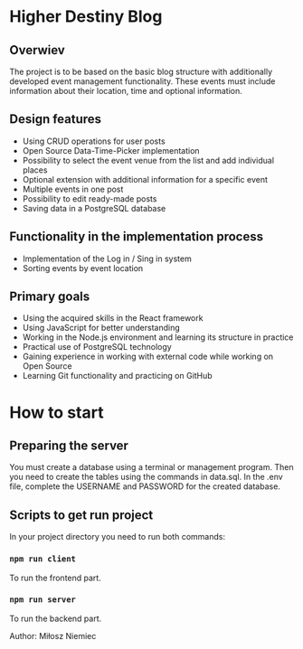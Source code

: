 # Higher Destiny Blog

## Overwiev

The project is to be based on the basic blog structure with additionally developed event management functionality. These events must include information about their location, time and optional information.


## Design features

- Using CRUD operations for user posts
- Open Source Data-Time-Picker implementation
- Possibility to select the event venue from the list and add individual places
- Optional extension with additional information for a specific event
- Multiple events in one post
- Possibility to edit ready-made posts
- Saving data in a PostgreSQL database

## Functionality in the implementation process

- Implementation of the Log in / Sing in system
- Sorting events by event location

## Primary goals

- Using the acquired skills in the React framework
- Using JavaScript for better understanding
- Working in the Node.js environment and learning its structure in practice
- Practical use of PostgreSQL technology
- Gaining experience in working with external code while working on Open Source
- Learning Git functionality and practicing on GitHub

# How to start

## Preparing the server

You must create a database using a terminal or management program. Then you need to create the tables using the commands in data.sql. In the .env file, complete the USERNAME and PASSWORD for the created database.

## Scripts to get run project

In your project directory you need to run both commands:

### `npm run client`

To run the frontend part.

### `npm run server`

To run the backend part.


Author: Miłosz Niemiec
